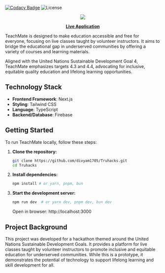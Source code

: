 [![Codacy Badge](https://app.codacy.com/project/badge/Grade/2d72abc3fea24e89a677707d9145b4a6)](https://app.codacy.com/gh/divyam1705/Truhacks/dashboard?utm_source=gh&utm_medium=referral&utm_content=&utm_campaign=Badge_grade)
![License](https://img.shields.io/badge/license-MIT-blue)

<p align="center">
  <a href="https://teachmate.vercel.app/" target="_blank">
    <img src="/public/img/teachmate-demo.gif"> 
  </a>
</p>

<p align="center">
  <a href="https://teachmate.vercel.app/" target="_blank"><b>Live Application</b></a> 
</p>

TeachMate is designed to make education accessible and free for everyone, focusing on live classes taught by volunteer instructors. It aims to bridge the educational gap in underserved communities by offering a variety of courses and learning materials.

Aligned with the United Nations Sustainable Development Goal 4, TeachMate emphasizes targets 4.3 and 4.4, advocating for inclusive, equitable quality education and lifelong learning opportunities.

## Technology Stack
- **Frontend Framework**: Next.js
- **Styling**: Tailwind CSS
- **Language**: TypeScript
- **Backend/Database**: Firebase

## Getting Started

To run TeachMate locally, follow these steps:

1. **Clone the repository:**
   ```sh
   git clone https://github.com/divyam1705/Truhacks.git
   cd Truhacks
   ```
2. **Install dependencies:**
   ```sh
   npm install # or yarn, pnpm, bun
   ```
   
3. **Start the development server:**
   ```sh
   npm run dev  # or yarn dev, pnpm dev, bun dev
   ```
   Open in browser: http://localhost:3000

## Project Background
This project was developed for a hackathon themed around the United Nations Sustainable Development Goals. It provides a platform for live classes taught by volunteer instructors to promote inclusive and equitable education for underserved communities. While this is a prototype, it demonstrates the potential of technology to support lifelong learning and skill development for all.

